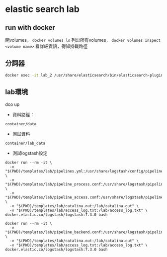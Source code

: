 # elastic search lab

## run with docker

開volumes， `docker volumes ls` 列出所有volumes， `docker volumes inspect <volume name>` 看詳細資訊，得知掛載路徑

## 分詞器

```bash
docker exec -it lab_2 /usr/share/elasticsearch/bin/elasticsearch-plugin install https://github.com/medcl/elasticsearch-analysis-ik/releases/download/v7.3.0/elasticsearch-analysis-ik-7.3.0.zip
```

## lab環境

dco up

* 資料路徑：

```
container/data
```

* 測試資料

```
container/lab_data
```

* 測試logstash設定

```
docker run --rm -it \
  -v "$(PWD)/templates/lab/pipelines.yml:/usr/share/logstash/config/pipelines.yml" \
  -v "$(PWD)/templates/lab/pipeline_process.conf:/usr/share/logstash/pipeline/pipeline_process.conf" \
  -v "$(PWD)/templates/lab/pipeline_access.conf:/usr/share/logstash/pipeline/pipeline_access.conf" \
  -v "$(PWD)/templates/lab/catalina.out:/lab/catalina.out" \
  -v "$(PWD)/templates/lab/access_log.txt:/lab/access_log.txt" \
docker.elastic.co/logstash/logstash:7.3.0 bash
```
```
docker run --rm -it \
  -v "$(PWD)/templates/lab/pipeline_backend.conf:/usr/share/logstash/pipeline/pipeline_backend.conf" \
  -v "$(PWD)/templates/lab/catalina.out:/lab/catalina.out" \
  -v "$(PWD)/templates/lab/access_log.txt:/lab/access_log.txt" \
docker.elastic.co/logstash/logstash:7.3.0 bash
```
